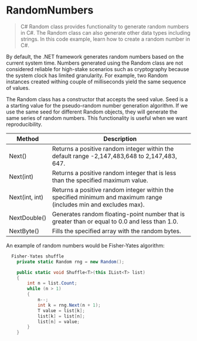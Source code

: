 # RandomNumbers

> C# Random class provides functionality to generate random numbers in C#. The Random class can also generate other data types including strings. In this code example, learn how to create a random number in C#. 

By default, the .NET framework generates random numbers based on the current system time. Numbers generated using the Random class are not considered reliable for high-stake scenarios such as cryptography because the system clock has limited granularity. For example, two Random instances created withing couple of milliseconds yield the same sequence of values.

The Random class has a constructor that accepts the seed value. Seed is a a starting value for the pseudo-random number generation algorithm. If we use the same seed for different Random objects, they will generate the same series of random numbers. This functionality is useful when we want reproducibility.

| Method | Description |
| --- | --- |
| Next() | Returns a positive random integer within the default range -2,147,483,648 to 2,147,483, 647. |
| Next(int) | Returns a positive random integer that is less than the specified maximum value. |
| Next(int, int) | Returns a positive random integer within the specified minimum and maximum range (includes min and excludes max). |
| NextDouble() | Generates random floating-point number that is greater than or equal to 0.0 and less than 1.0. |
| NextByte() | Fills the specified array with the random bytes. |

An example of random numbers would be Fisher-Yates algorithm:
```c#
  Fisher-Yates shuffle
    private static Random rng = new Random();

    public static void Shuffle<T>(this IList<T> list)
    {
        int n = list.Count;
        while (n > 1)
        {
            n--;
            int k = rng.Next(n + 1);
            T value = list[k];
            list[k] = list[n];
            list[n] = value;
        }
    }
   ```
